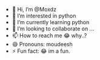 - 👋 Hi, I’m @Moxdz
- 👀 I’m interested in python 
- 🌱 I’m currently learning python 
- 💞️ I’m looking to collaborate on ...
- 📫 How to reach me 😂 why..?
- 😄 Pronouns: moudeesh
- ⚡ Fun fact: 😂 im a fun.

<!---
Moxdz/Moxdz is a ✨ special ✨ repository because its `README.md` (this file) appears on your GitHub profile.
You can click the Preview link to take a look at your changes.
--->
